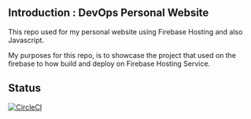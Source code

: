 ## Introduction : DevOps Personal Website ##

This repo used for my personal website using Firebase Hosting and also Javascript.

My purposes for this repo, is to showcase the project that used on the firebase to how build and deploy on Firebase Hosting Service.

## Status

[![CircleCI](https://circleci.com/gh/rizkyfaza20/Resume-Hosting-Website/tree/develop.svg?style=svg)](https://circleci.com/gh/rizkyfaza20/Resume-Hosting-Website/tree/develop)
